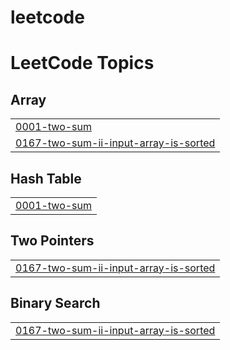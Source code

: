 # leetcode
<!---LeetCode Topics Start-->
# LeetCode Topics
## Array
|  |
| ------- |
| [0001-two-sum](https://github.com/AkankshaLavale/leetcode/tree/master/0001-two-sum) |
| [0167-two-sum-ii-input-array-is-sorted](https://github.com/AkankshaLavale/leetcode/tree/master/0167-two-sum-ii-input-array-is-sorted) |
## Hash Table
|  |
| ------- |
| [0001-two-sum](https://github.com/AkankshaLavale/leetcode/tree/master/0001-two-sum) |
## Two Pointers
|  |
| ------- |
| [0167-two-sum-ii-input-array-is-sorted](https://github.com/AkankshaLavale/leetcode/tree/master/0167-two-sum-ii-input-array-is-sorted) |
## Binary Search
|  |
| ------- |
| [0167-two-sum-ii-input-array-is-sorted](https://github.com/AkankshaLavale/leetcode/tree/master/0167-two-sum-ii-input-array-is-sorted) |
<!---LeetCode Topics End-->